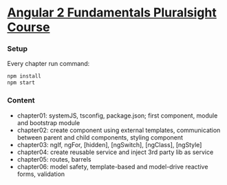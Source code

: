 # [Angular 2 Fundamentals Pluralsight Course](http://app.pluralsight.com/courses/angular-fundamentals)

### Setup

Every chapter run command:

```bash
npm install
npm start
```

### Content

- chapter01: systemJS, tsconfig, package.json; first component, module and bootstrap module
- chapter02: create component using external templates, communication between parent and child components, styling component
- chapter03: ngIf, ngFor, [hidden], [ngSwitch], [ngClass], [ngStyle]
- chapter04: create reusable service and inject 3rd party lib as service
- chapter05: routes, barrels
- chapter06: model safety, template-based and model-drive reactive forms, validation
